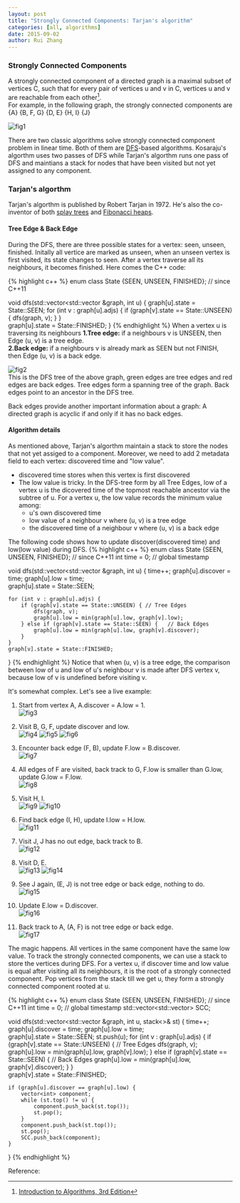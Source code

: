 ```yaml
---
layout: post
title: "Strongly Connected Components: Tarjan's algorithm"
categories: [all, algorithms]
date: 2015-09-02
author: Rui Zhang
---
```


### Strongly Connected Components
A strongly connected component of a directed graph is a maximal subset of vertices C, such that for every pair of vertices u and v in C, vertices u and v are reachable from each other[^1].  
For example, in the following graph, the strongly connected components are {A} {B, F, G} {D, E} {H, I} {J}  

![fig1]

There are two classic algorithms solve strongly connected component problem in linear time. Both of them are [DFS](https://en.wikipedia.org/wiki/Depth-first_search)-based algorithms. Kosaraju's algorthm uses two passes of DFS while Tarjan's algorthm runs one pass of DFS and maintians a stack for nodes that have been visited but not yet assigned to any component.

### Tarjan's algorthm
Tarjan's algorthm is published by Robert Tarjan in 1972. He's also the co-inventor of both [splay trees](https://en.wikipedia.org/wiki/Splay_tree) and [Fibonacci heaps](https://en.wikipedia.org/wiki/Fibonacci_heap).

#### Tree Edge & Back Edge
During the DFS, there are three possible states for a vertex: seen, unseen, finished. Initally all vertice are marked as unseen, when an unseen vertex is first visited, its state changes to seen. After a vertex traverse all its neighbours, it becomes finished. Here comes the C++ code:  

{% highlight c++ %}
enum class State {SEEN, UNSEEN, FINISHED}; // since C++11

void dfs(std::vector<std::vector<int> &graph, int u) {
    graph[u].state = State::SEEN;
    for (int v : graph[u].adjs) {
        if (graph[v].state == State::UNSEEN) {
            dfs(graph, v);
        }
    }    
    graph[u].state = State::FINISHED;
}
{% endhighlight %}
When a vertex u is traversing its neighbours
**1.Tree edge:** if a neighbours v is UNSEEN, then Edge (u, v) is a tree edge.  
**2.Back edge:** if a neighbours v is already mark as SEEN but not FINISH, then Edge (u, v) is a back edge.

![fig2]  
This is the DFS tree of the above graph, green edges are tree edges and red edges are back edges. Tree edges form a spanning tree of the graph. Back edges point to an ancestor in the DFS tree.

Back edges provide another important information about a graph: A directed graph is acyclic if and only if it has no back edges.

#### Algorithm details
As mentioned above, Tarjan's algorthm maintain a stack to store the nodes that not yet assiged to a component. Moreover, we need to add 2 metadata field to each vertex: discovered time and "low value".

* discovered time stores when this vertex is first discovered
* The low value is tricky. In the DFS-tree form by all Tree Edges, low of a vertex u is the dicovered time of the topmost reachable ancestor via the subtree of u. For a vertex u, the low value records the minimum value among: 
	* u's own discovered time
	* low value of a neighbour v where (u, v) is a tree edge
	* the discovered time of a neighbour v where (u, v) is a back edge

The following code shows how to update discover(discovered time) and low(low value) during DFS.
{% highlight c++ %}
enum class State {SEEN, UNSEEN, FINISHED}; // since C++11
int time = 0;                              // global timestamp

void dfs(std::vector<std::vector<int> &graph, int u) {
    time++;
    graph[u].discover = time;
    graph[u].low = time;    
    graph[u].state = State::SEEN;

    for (int v : graph[u].adjs) {
        if (graph[v].state == State::UNSEEN) { // Tree Edges
            dfs(graph, v);
            graph[u].low = min(graph[u].low, graph[v].low);
        } else if (graph[v].state == State::SEEN) {   // Back Edges
            graph[u].low = min(graph[u].low, graph[v].discover);
        }
    }    
    graph[v].state = State::FINISHED;
}
{% endhighlight %}
Notice that when (u, v) is a tree edge, the comparison between low of u and low of u's neighbour v is made after DFS vertex v, because low of v is undefined before visiting v.

It's somewhat complex. Let's see a live example:  

1. Start from vertex A, A.discover = A.low = 1.  
![fig3]  

2. Visit B, G, F, update discover and low.  
![fig4] ![fig5] ![fig6]  

3. Encounter back edge (F, B), update F.low = B.discover.  
![fig7]  

4. All edges of F are visited, back track to G, F.low is smaller than G.low, update G.low = F.low.  
![fig8]  

5. Visit H, I.  
![fig9] ![fig10]

6. Find back edge (I, H), update I.low = H.low.  
![fig11]  

7. Visit J, J has no out edge, back track to B.  
![fig12]  

8. Visit D, E.  
![fig13] ![fig14]  

9. See J again, (E, J) is not tree edge or back edge, nothing to do.  
![fig15]  

10. Update E.low = D.discover.  
![fig16]  

11. Back track to A, (A, F) is not tree edge or back edge.  
![fig17]  

The magic happens. All vertices in the same component have the same low value.
To track the strongly connected components, we can use a stack to store the vertices during DFS. For a vertex u, if discover time and low value is equal after visiting all its neighbours, it is the root of a strongly connected component. Pop vertices from the stack till we get u, they form a strongly connected component rooted at u.

{% highlight c++ %}
enum class State {SEEN, UNSEEN, FINISHED}; // since C++11
int time = 0;                              // global timestamp
std::vector<std::vector<int>> SCC;

void dfs(std::vector<std::vector<int> &graph, int u, stack<>& st) {
    time++;
    graph[u].discover = time;
    graph[u].low = time;    
    graph[u].state = State::SEEN;
    st.push(u);
    for (int v : graph[u].adjs) {
        if (graph[v].state == State::UNSEEN) { // Tree Edges
            dfs(graph, v);
            graph[u].low = min(graph[u].low, graph[v].low);
        } else if (graph[v].state == State::SEEN) {   // Back Edges
            graph[u].low = min(graph[u].low, graph[v].discover);
        }
    }    
    graph[v].state = State::FINISHED;
    
    if (graph[u].discover == graph[u].low) {
        vector<int> component;
        while (st.top() != u) {
            component.push_back(st.top());
            st.pop();
        }
        component.push_back(st.top());
        st.pop();
        SCC.push_back(component);
    }
}
{% endhighlight %}

Reference:

[^1]: [Introduction to Algorithms, 3rd Edition](http://www.amazon.com/Introduction-Algorithms-Edition-Thomas-Cormen/dp/0262033844)

[fig1]: /assets/SCC/fig1.png

[fig2]: /assets/SCC/fig2.png

[fig3]: /assets/SCC/fig3.png

[fig4]: /assets/SCC/fig4.png

[fig5]: /assets/SCC/fig5.png

[fig6]: /assets/SCC/fig6.png

[fig7]: /assets/SCC/fig7.png

[fig8]: /assets/SCC/fig8.png

[fig9]: /assets/SCC/fig9.png

[fig10]: /assets/SCC/fig10.png

[fig11]: /assets/SCC/fig11.png

[fig12]: /assets/SCC/fig12.png

[fig13]: /assets/SCC/fig13.png

[fig14]: /assets/SCC/fig14.png

[fig15]: /assets/SCC/fig15.png

[fig16]: /assets/SCC/fig16.png

[fig17]: /assets/SCC/fig17.png
